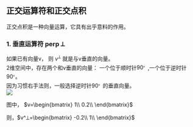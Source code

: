 <script type="text/javascript"
  src="http://cdn.mathjax.org/mathjax/latest/MathJax.js?config=TeX-AMS-MML_HTMLorMML">
</script>


## 正交运算符和正交点积
正交点积是一种向量运算，它具有出乎意料的作用。

### 1. 垂直运算符  perp  ⟂
如果已有向量v， 则 $v^⟂$ 就是与v垂直的向量。  
2维空间中，存在两个和v垂直的向量：   一个位于顺时针$90^。$,一个位于逆时针$90^。$。  
因为习惯右手法则，一般选择逆时针$90^。$的垂直向量。  
![](https://raw.githubusercontent.com/mebusy/notes/master/imgs/MIG_perpVector.png)

图中， $v=\begin{bmatrix}
        1\\
        0.2\\
        \end{bmatrix}$    
        
则，$v^⟂=\begin{bmatrix}
        -0.2\\
        1\\
        \end{bmatrix}$    

